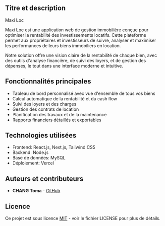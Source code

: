 <!-- Titre et description du projet -->
## Titre et description

Maxi Loc

Maxi Loc est une application web de gestion immobilière conçue pour optimiser la rentabilité des investissements locatifs. Cette plateforme permet aux propriétaires et investisseurs de suivre, analyser et maximiser les performances de leurs biens immobiliers en location.

Notre solution offre une vision claire de la rentabilité de chaque bien, avec des outils d'analyse financière, de suivi des loyers, et de gestion des dépenses, le tout dans une interface moderne et intuitive.

## Fonctionnalités principales

- Tableau de bord personnalisé avec vue d'ensemble de tous vos biens
- Calcul automatique de la rentabilité et du cash flow
- Suivi des loyers et des charges
- Gestion des contrats de location
- Planification des travaux et de la maintenance
- Rapports financiers détaillés et exportables

## Technologies utilisées

- Frontend: React.js, Next.js, Tailwind CSS
- Backend: Node.js
- Base de données: MySQL
- Déploiement: Vercel

## Auteurs et contributeurs

- **CHANG Toma** - [GitHub](https://github.com/CHANG-Toma)

## Licence

Ce projet est sous licence [MIT](LICENSE) - voir le fichier LICENSE pour plus de détails.

